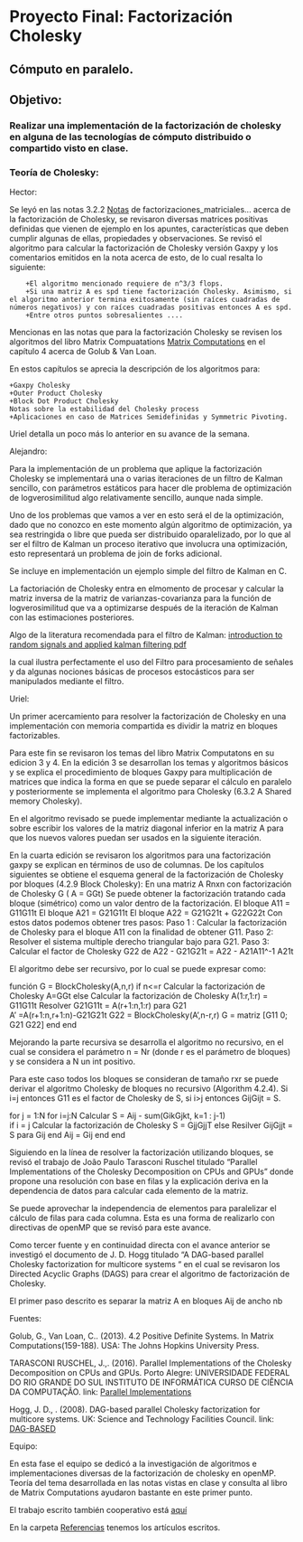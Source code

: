 # Proyecto Final: Factorización Cholesky
## Cómputo en paralelo.
## Objetivo: 
### Realizar una implementación de la factorización de cholesky en alguna de las tecnologías de cómputo distribuido o compartido visto en clase.

### Teoría de Cholesky:

Hector:

Se leyó en las notas 3.2.2 [Notas](https://www.dropbox.com/s/s4ch0ww1687pl76/3.2.2.Factorizaciones_matriciales_SVD_Cholesky_QR.pdf?dl=0) de factorizaciones_matriciales... acerca de la factorización de Cholesky, se revisaron diversas matrices positivas definidas que vienen de ejemplo en los apuntes, características que deben cumplir algunas de ellas, propiedades y observaciones. Se revisó el algoritmo para calcular la factorización de Cholesky versión Gaxpy y los comentarios emitidos en la nota acerca de esto, de lo cual resalta lo siguiente:

        +El algoritmo mencionado requiere de n^3/3 flops.
        +Si una matriz A es spd tiene factorización Cholesky. Asimismo, si el algoritmo anterior termina exitosamente (sin raíces cuadradas de números negativos) y con raíces cuadradas positivas entonces A es spd.
        +Entre otros puntos sobresalientes ....
        
Mencionas en las notas que para la factorización Cholesky se revisen los algoritmos del libro Matrix Compuatations [Matrix Computations](https://www.dropbox.com/h) en el capítulo 4 acerca de Golub & Van Loan. 

En estos capítulos se aprecia la descripción de los algoritmos para:

    +Gaxpy Cholesky
    +Outer Product Cholesky
    +Block Dot Product Cholesky
    Notas sobre la estabilidad del Cholesky process
    +Aplicaciones en caso de Matrices Semidefinidas y Symmetric Pivoting.

Uriel detalla un poco más lo anterior en su avance de la semana.


Alejandro:

Para la implementación de un problema que aplique la factorización Cholesky se implementará una o varias iteraciones de un filtro de Kalman sencillo, con parámetros estáticos para hacer dle problema de optimización de logverosimilitud algo relativamente sencillo, aunque nada simple.

Uno de los problemas que vamos a ver en esto será el de la optimización, dado que no conozco en este momento algún algoritmo de optimización, ya sea restringida o libre que pueda ser distribuido oparalelizado, por lo que al ser el filtro de Kalman un proceso iterativo que involucra una optimización, esto representará un problema de join de forks adicional.

Se incluye en implementación un ejemplo simple del filtro de Kalman en C.

La factoriación de Cholesky entra en elmomento de procesar y calcular la matriz inversa de la matriz de varianzas-covarianza para la función de logverosimilitud que va a optimizarse después de la iteración de Kalman con las estimaciones posteriores.

Algo de la literatura recomendada para el filtro de Kalman:
[introduction to random signals and applied kalman filtering pdf](https://wp.kntu.ac.ir/ghaffari/Advanced%20Control-II-2017/Introduction_to_Random_Signals_and_Applied_Kalman_Filtering-4th_edition.pdf)

la cual ilustra perfectamente el uso del Filtro para procesamiento de señales y da algunas nociones básicas de procesos estocásticos para ser manipulados mediante el filtro.

Uriel:


Un primer acercamiento para resolver la factorización de Cholesky en una implementación con memoria compartida es dividir la matriz en bloques factorizables.

Para este fin se revisaron los temas del libro Matrix Computatons en su edicion 3 y 4. En la edición 3 se desarrollan los temas y algoritmos básicos y se explica el procedimiento de bloques Gaxpy para multiplicación de matrices que indica la forma en que se puede separar el cálculo en paralelo y posteriormente se implementa el algoritmo para Cholesky (6.3.2 A Shared memory Cholesky).

En el algoritmo revisado se puede implementar mediante la actualización o sobre escribir los valores de la matriz diagonal inferior en la matriz A para que los nuevos valores puedan ser usados en la siguiente iteración.

En la cuarta edición se revisaron los algoritmos para una factorización gaxpy se explican en términos de uso de columnas. De los capítulos siguientes se obtiene el esquema general de la factorización de Cholesky por bloques (4.2.9 Block Cholesky):
En una matriz A Rnxn con factorización de Cholesky G ( A = GGt) 
Se puede obtener la factorización tratando cada bloque (simétrico) como un valor dentro de la factorización.
El bloque A11 = G11G11t
El bloque A21 = G21G11t
El bloque A22 = G21G21t + G22G22t
Con estos datos podemos obtener tres pasos:
Paso 1 : Calcular la factorización de Cholesky para el bloque A11 con la finalidad de obtener G11.
Paso 2: Resolver el sistema multiple derecho triangular bajo para G21.
Paso 3: Calcular el factor de Cholesky G22 de A22 - G21G21t = A22 - A21A11^-1 A21t

El algoritmo debe ser recursivo, por lo cual se puede expresar como:

función G = BlockCholesky(A,n,r)
    if n<=r
        Calcular la factorización de Cholesky A=GGt
    else
        Calcular la factorización de Cholesky A(1:r,1:r) = G11G11t
        Resolver G21G11t = A(r+1:n,1:r) para G21    
A’ =A(r+1:n,r+1:n)-G21G21t
G22 = BlockCholesky(A’,n-r,r)
G = matriz [G11 0; G21 G22]
end
end


Mejorando la parte recursiva se desarrolla el algoritmo no recursivo, en el cual se considera el parámetro n = Nr (donde r es el parámetro de bloques) y se considera a N un int positivo.

Para este caso todos los bloques se consideran de tamaño rxr se puede derivar el algoritmo Cholesky de bloques no recursivo (Algorithm 4.2.4). Si i=j entonces G11 es el factor de Cholesky de S, si i>j entonces GijGijt = S.

for j = 1:N
for i=j:N
Calcular S = Aij - sum(GikGjkt, k=1 : j-1)    
if i = j
    Calcular la factorización de Cholesky S = GjjGjjT
else
    Resilver GijGjjt = S para Gij
    end
    Aij = Gij
end
end

Siguiendo en la línea de resolver la factorización utilizando bloques, se revisó el trabajo de João Paulo Tarasconi Ruschel titulado “Parallel Implementations of the Cholesky Decomposition on CPUs and GPUs” donde propone una resolución con base en filas y la explicación deriva en la dependencia de datos para calcular cada elemento de la matriz. 

Se puede aprovechar la independencia de elementos para paralelizar el cálculo de filas para cada columna. Esta es una forma de realizarlo con directivas de openMP que se revisó para este avance.

Como tercer fuente y en continuidad directa con el avance anterior se investigó el documento de J. D. Hogg titulado “A DAG-based parallel Cholesky factorization for multicore systems “ en el cual se revisaron los Directed Acyclic Graphs (DAGS) para crear el algoritmo de factorización de Cholesky.

El primer paso descrito es separar la matriz A en bloques Aij de ancho nb 



Fuentes:

Golub, G., Van Loan, C.. (2013). 4.2 Positive Definite Systems. In Matrix Computations(159-188). USA: The Johns Hopkins University Press.

TARASCONI RUSCHEL, J.,. (2016). Parallel Implementations of the Cholesky Decomposition on CPUs and GPUs. Porto Alegre: UNIVERSIDADE FEDERAL DO RIO GRANDE DO SUL INSTITUTO DE INFORMÁTICA CURSO DE CIÊNCIA DA COMPUTAÇÃO.
link: [Parallel Implementations](http://www.lume.ufrgs.br/bitstream/handle/10183/151001/001009773.pdf) 

Hogg, J. D., . (2008). DAG-based parallel Cholesky factorization for multicore systems. UK: Science and Technology Facilities Council.
link: [DAG-BASED](https://www.researchgate.net/publication/30420599_A_DAG-based_parallel_Cholesky_factorization_for_multicore_systems) 




Equipo:

En esta fase el equipo se dedicó a la investigación de algoritmos e implementaciones diversas de la factorización de cholesky en openMP. Teoría del tema desarrollada en las notas vistas en clase y consulta al libro de Matrix Computations ayudaron bastante en este primer punto. 



El trabajo escrito también cooperativo está [aquí](https://docs.google.com/document/d/1_VOtnyJGHTWvyHCHC9L-mSRSNSslY22qrSikXzquL2g/edit?ts=5ad56af8)

En la carpeta [Referencias](https://www.dropbox.com/home/Cholesky-Theory) tenemos los artículos escritos.
